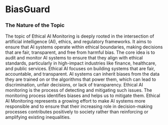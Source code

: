 # BiasGuard

### The Nature of the Topic

The topic of Ethical AI Monitoring is deeply rooted in the intersection of artificial intelligence (AI), ethics, and regulatory frameworks. It aims to ensure that AI systems operate within ethical boundaries, making decisions that are fair, transparent, and free from harmful bias. The core idea is to audit and monitor AI systems to ensure that they align with ethical standards, particularly in high-impact industries like finance, healthcare, and public services. Ethical AI focuses on building systems that are fair, accountable, and transparent. AI systems can inherit biases from the data they are trained on or the algorithms that power them, which can lead to discrimination, unfair decisions, or lack of transparency. Ethical AI monitoring is the process of detecting and mitigating such issues. The monitoring process identifies biases and helps us to mitigate them. Ethical AI Monitoring represents a growing effort to make AI systems more responsible and to ensure that their increasing role in decision-making processes contributes positively to society rather than reinforcing or amplifying existing inequalities.

